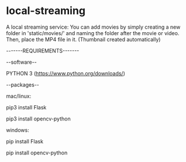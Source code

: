 # local-streaming
 
A local streaming service:
You can add movies by simply creating a new folder in 'static/movies/' and naming the folder after the movie or video.
Then, place the MP4 file in it.
(Thumbnail created automatically)

-------REQUIREMENTS-------

--software--

PYTHON 3  (https://www.python.org/downloads/)

--packages--

mac/linux:

pip3 install Flask

pip3 install opencv-python

windows:

pip install Flask

pip install opencv-python
